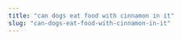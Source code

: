 ```yaml
---
title: "can dogs eat food with cinnamon in it"
slug: "can-dogs-eat-food-with-cinnamon-in-it"
---
```


